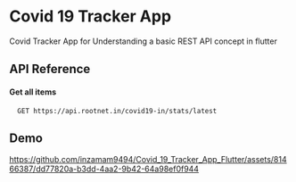 
# Covid 19 Tracker App

Covid Tracker App for Understanding a basic REST API concept in flutter




## API Reference

#### Get all items

```http
  GET https://api.rootnet.in/covid19-in/stats/latest
```





## Demo




https://github.com/inzamam9494/Covid_19_Tracker_App_Flutter/assets/81466387/dd77820a-b3dd-4aa2-9b42-64a98ef0f944


